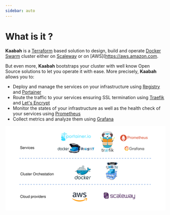 ```yaml
---
sidebar: auto
---
```


# What is it ?

**Kaabah** is a [Terraform](https://www.terraform.io/) based solution to design, build and operate [Docker Swarm](https://docs.docker.com/engine/swarm/) cluster either on [Scaleway](https://www.scaleway.com/) or on [AWS](https://aws.amazon.com. 

But even more, **Kaabah** bootstraps your cluster with well know Open Source solutions to let you operate it with ease. More precisely, **Kaabah** allows you to:
* Deploy and manage the services on your infrastructure using [Registry](https://docs.docker.com/registry/) and [Portainer](https://portainer.io/)
* Route the traffic to your services ensuring SSL termination using [Traefik](https://traefik.io) and [Let's Encrypt](https://letsencrypt.org/)
* Monitor the states of your infrastructure as well as the health check of your services using [Prometheus](https://prometheus.io/)
* Collect metrics and analyze them using [Grafana](https://grafana.com/)
  
![Kaabah overview](./../assets/kaabah-overview.svg)

